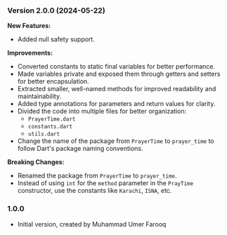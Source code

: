 ### Version 2.0.0 (2024-05-22)

**New Features:**

* Added null safety support.

**Improvements:**

* Converted constants to static final variables for better performance.
* Made variables private and exposed them through getters and setters for better encapsulation.
* Extracted smaller, well-named methods for improved readability and maintainability.
* Added type annotations for parameters and return values for clarity.
* Divided the code into multiple files for better organization:
    * `PrayerTime.dart`
    * `constants.dart`
    * `utils.dart`
* Change the name of the package from `PrayerTime` to `prayer_time` to follow Dart's package naming conventions.

**Breaking Changes:**

* Renamed the package from `PrayerTime` to `prayer_time`.
* Instead of using `int` for the `method` parameter in the `PrayTime` constructor, use the constants like `Karachi`, `ISNA`, etc.


### 1.0.0

- Initial version, created by Muhammad Umer Farooq

